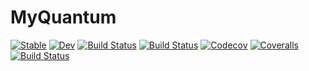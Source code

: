 # MyQuantum

[![Stable](https://img.shields.io/badge/docs-stable-blue.svg)](https://anandijain.github.io/MyQuantum.jl/stable)
[![Dev](https://img.shields.io/badge/docs-dev-blue.svg)](https://anandijain.github.io/MyQuantum.jl/dev)
[![Build Status](https://travis-ci.com/anandijain/MyQuantum.jl.svg?branch=master)](https://travis-ci.com/anandijain/MyQuantum.jl)
[![Build Status](https://ci.appveyor.com/api/projects/status/github/anandijain/MyQuantum.jl?svg=true)](https://ci.appveyor.com/project/anandijain/MyQuantum-jl)
[![Codecov](https://codecov.io/gh/anandijain/MyQuantum.jl/branch/master/graph/badge.svg)](https://codecov.io/gh/anandijain/MyQuantum.jl)
[![Coveralls](https://coveralls.io/repos/github/anandijain/MyQuantum.jl/badge.svg?branch=master)](https://coveralls.io/github/anandijain/MyQuantum.jl?branch=master)
[![Build Status](https://api.cirrus-ci.com/github/anandijain/MyQuantum.jl.svg)](https://cirrus-ci.com/github/anandijain/MyQuantum.jl)
